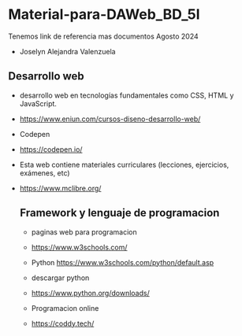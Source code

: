 # Material-para-DAWeb_BD_5I
Tenemos link de referencia mas documentos Agosto 2024
- Joselyn Alejandra Valenzuela
## Desarrollo web
- desarrollo web en tecnologías fundamentales como CSS, HTML y JavaScript.
- https://www.eniun.com/cursos-diseno-desarrollo-web/
- Codepen
- https://codepen.io/

- Esta web contiene materiales curriculares (lecciones, ejercicios, exámenes, etc)
- https://www.mclibre.org/

  ## Framework y lenguaje de programacion
  - paginas web para programacion
  - https://www.w3schools.com/
  - Python https://www.w3schools.com/python/default.asp
  - descargar python
  - https://www.python.org/downloads/
 
  - Programacion online
  - https://coddy.tech/
